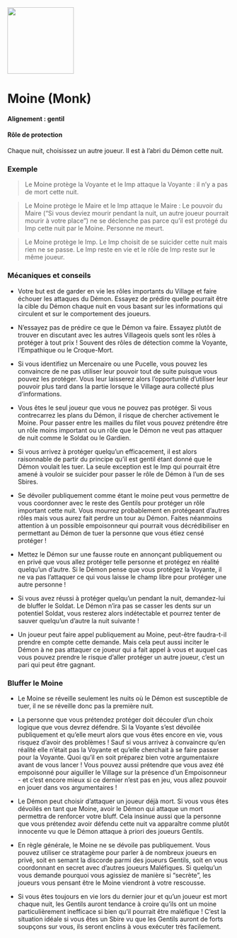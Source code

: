 <img src="https://github.com/brain-academy/wiki/blob/master/public/img/blood-on-the-clocktower/roles/monk.png?raw=true" height="150"> 

# Moine (Monk)

#### Alignement : gentil
#### Rôle de protection
Chaque nuit, choisissez un autre joueur. Il est à l’abri du Démon cette nuit.

### Exemple
>Le Moine protège la Voyante et le Imp attaque la Voyante : il n’y a pas de mort cette nuit.

> Le Moine protège le Maire et le Imp attaque le Maire : Le pouvoir du Maire (“Si vous deviez mourir pendant la nuit, un autre joueur pourrait mourir à votre place”) ne se déclenche pas parce qu’il est protégé du Imp cette nuit par le Moine. Personne ne meurt.

> Le Moine protège le Imp. Le Imp choisit de se suicider cette nuit mais rien ne se passe. Le Imp reste en vie et le rôle de Imp reste sur le même joueur.


### Mécaniques et conseils
- Votre but est de garder en vie les rôles importants du Village et faire échouer les attaques du Démon. Essayez de prédire quelle pourrait être la cible du Démon chaque nuit en vous basant sur les informations qui circulent et sur le comportement des joueurs.

- N’essayez pas de prédire ce que le Démon va faire. Essayez plutôt de trouver en discutant avec les autres Villageois quels sont les rôles à protéger à tout prix ! Souvent des rôles de détection comme la Voyante, l’Empathique ou le Croque-Mort.

- Si vous identifiez un Mercenaire ou une Pucelle, vous pouvez les convaincre de ne pas utiliser leur pouvoir tout de suite puisque vous pouvez les protéger. Vous leur laisserez alors l’opportunité d’utiliser leur pouvoir plus tard dans la partie lorsque le Village aura collecté plus d’informations.

- Vous êtes le seul joueur que vous ne pouvez pas protéger. Si vous contrecarrez les plans du Démon, il risque de chercher activement le Moine. Pour passer entre les mailles du filet vous pouvez prétendre être un rôle moins important ou un rôle que le Démon ne veut pas attaquer de nuit comme le Soldat ou le Gardien.

- Si vous arrivez à protéger quelqu’un efficacement, il est alors raisonnable de partir du principe qu’il est gentil étant donné que le Démon voulait les tuer. La seule exception est le Imp qui pourrait être amené à vouloir se suicider pour passer le rôle de Démon à l’un de ses Sbires.

- Se dévoiler publiquement comme étant le moine peut vous permettre de vous coordonner avec le reste des Gentils pour protéger un rôle important cette nuit. Vous mourrez probablement en protégeant d’autres rôles mais vous aurez fait perdre un tour au Démon. Faites néanmoins attention à un possible empoisonneur qui pourrait vous décrédibiliser en permettant au Démon de tuer la personne que vous étiez censé protéger !

- Mettez le Démon sur une fausse route en annonçant publiquement ou en privé que vous allez protéger telle personne et protégez en réalité quelqu’un d’autre. Si le Démon pense que vous protégez la Voyante, il ne va pas l’attaquer ce qui vous laisse le champ libre pour protéger une autre personne !

- Si vous avez réussi à protéger quelqu’un pendant la nuit, demandez-lui de bluffer le Soldat. Le Démon n’ira pas se casser les dents sur un potentiel Soldat, vous resterez alors indétectable et pourrez tenter de sauver quelqu’un d’autre la nuit suivante !

- Un joueur peut faire appel publiquement au Moine, peut-être faudra-t-il prendre en compte cette demande. Mais cela peut aussi inciter le Démon à ne pas attaquer ce joueur qui a fait appel à vous et auquel cas vous pouvez prendre le risque d’aller protéger un autre joueur, c’est un pari qui peut être gagnant.
 
### Bluffer le Moine

- Le Moine se réveille seulement les nuits où le Démon est susceptible de tuer, il ne se réveille donc pas la première nuit.

- La personne que vous prétendez protéger doit découler d’un choix logique que vous devrez défendre. Si la Voyante s’est dévoilée publiquement et qu’elle meurt alors que vous êtes encore en vie, vous risquez d’avoir des problèmes ! Sauf si vous arrivez à convaincre qu’en réalité elle n’était pas la Voyante et qu’elle cherchait à se faire passer pour la Voyante. Quoi qu’il en soit préparez bien votre argumentaixre avant de vous lancer ! Vous pouvez aussi prétendre que vous avez été empoisonné pour aiguiller le Village sur la présence d’un Empoisonneur - et c’est encore mieux si ce dernier n’est pas en jeu, vous allez pouvoir en jouer dans vos argumentaires !

- Le Démon peut choisir d’attaquer un joueur déjà mort. Si vous vous êtes dévoilés en tant que Moine, avoir le Démon qui attaque un mort permettra de renforcer votre bluff. Cela insinue aussi que la personne que vous prétendez avoir défendu cette nuit va apparaître comme plutôt innocente vu que le Démon attaque à priori des joueurs Gentils.

- En règle générale, le Moine ne se dévoile pas publiquement. Vous pouvez utiliser ce stratagème pour parler à de nombreux joueurs en privé, soit en semant la discorde parmi des joueurs Gentils, soit en vous coordonnant en secret avec d’autres joueurs Maléfiques. Si quelqu’un vous demande pourquoi vous agissiez de manière si “secrète”, les joueurs vous pensant être le Moine viendront à votre rescousse.

- Si vous êtes toujours en vie lors du dernier jour et qu’un joueur est mort chaque nuit, les Gentils auront tendance à croire qu’ils ont un moine particulièrement inefficace si bien qu’il pourrait être maléfique ! C’est la situation idéale si vous êtes un Sbire vu que les Gentils auront de forts soupçons sur vous, ils seront enclins à vous exécuter très facilement. 
